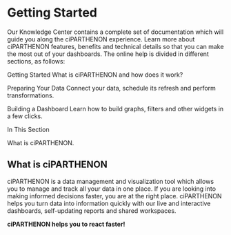 # Getting Started
Our Knowledge Center contains a complete set of documentation which will guide you along the ciPARTHENON experience. Learn more about ciPARTHENON features, benefits and technical details so that you can make the most out of your dashboards.
The online help is divided in different sections, as follows:

Getting Started
What is ciPARTHENON and how does it work?


Preparing Your Data
Connect your data, schedule its refresh and perform transformations.


Building a Dashboard
Learn how to build graphs, filters and other widgets in a few clicks.

In This Section

What is ciPARTHENON.


## What is ciPARTHENON

ciPARTHENON is a data management and visualization tool which allows you to manage and track all your data in one place. If you are looking into making informed decisions faster, you are at the right place. ciPARTHENON helps you turn data into information quickly with our live and interactive dashboards, self-updating reports and shared workspaces.

**ciPARTHENON helps you to react faster!**









